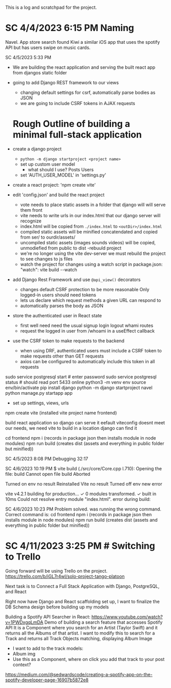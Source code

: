 This is a log and scratchpad for the project.

# SC 4/4/2023 6:15 PM Naming
Navel. App store search found Kiwi a similar iOS app that uses the spotify API but has users swipe on music cards.  

SC 4/5/2023 5:33 PM
- We are building the react application and serving the built react app from djangos static folder
- going to add Django REST framework to our views
  - changing default settings for csrf, automatically parse bodies as JSON
  - we are going to include CSRF tokens in AJAX requests

  # Rough Outline of building a minimal full-stack application
- create a django project
  - `python -m django startproject <project name> `
  - set up custom user model
    - what should I use? Posts Users
  - set 'AUTH_USER_MODEL' in 'settings.py'
- create a react project: 'npm create vite'
- edit 'config.json' and build the react project
  - vote needs to place static assets in a folder that django will will serve them front
  - vite needs to write urls in our index.html that our django server will recognize
  - index.html will be copied from `./index.html` to `<outDir>/index.html`
  - compiled static assets will be minified concatendated and copied from ser/ to ourdir/assets/
  - uncompiled static assets (images sounds videos) will be copied, unmodiefied from public to dist
-rebuuld project
  - we're no longer using the vite dev-server we must rebuild the project to see changes to js files
  - watch the project for changes using a watch script in package.json: "watch": vite build --watch
- add Django Rest Framework and use `@api_view()` decorators
  - changes default CSRF protection to be more reasonable Only logged-in users should need tokens
  - lets us declare which request methods a given URL can respond to
  - automatically parses the body as JSON
- store the authenticated user in React state
  - first well need need the usual signup login logout whami routes
  - request the logged in user from /whoami in a useEffect callback
- use the CSRF token to make requests to the backend
  - when using DRF, authenticated users must include a CSRF token to make requests other than GET requests
  - axios can be configured to automatically include this token in all requests

sudo service postgresql start # enter password
sudo service postgresql status # should read port 5433 online
python3 -m venv env
source env/bin/activate
pip install django
python -m django startproject navel
python manage.py startapp app
- set up settings, views, urls

npm create vite (installed vite project name frontend)

build react application so django can serve it
eefault viteconfig doesnt meet our needs, we need vite to build in a location django can find it

cd frontend
npm i (records in package json then installs module in node modules)
npm run build (creates dist (assets and everything in public folder but minified))


SC 4/5/2023 8:08 PM
Debugging 32:17 

SC 4/6/2023 10:19 PM
$ vite build
(./src/core/Core.cpp l.710): Opening the file: build
Cannot open file build
Aborted

Turned on env no result
Reinstalled Vite no result
Turned off env new error

vite v4.2.1 building for production...
✓ 0 modules transformed.
✓ built in 10ms
Could not resolve entry module "index.html".
error during build:

SC 4/6/2023 10:23 PM
Problem solved. was running the wrong command. Correct command is:
  cd frontend
  npm i (records in package json then installs module in node modules)
  npm run build (creates dist (assets and everything in public folder but minified))






# SC 4/11/2023 3:25 PM # Switching to Trello
Going forward will be using Trello on the project.
https://trello.com/b/iGL7r4wl/solo-project-tango-platoon

Next task is to Connect a Full Stack Application with Django, PostgreSQL, and React

Right now have Django and React scaffolding set up, I want to finalize the DB Schema design before building up my models

Building a Spotify API Searcher in React:
https://www.youtube.com/watch?v=1PWDxgqLmDA 
Demo of building a search feature that accesses Spotify API
It is a Component where you search for an Artist (Taylor Swift) and it returns all the Albums of that artist.
I want to modify this to search for a Track and returns all Track Objects matching, displaying Album Image

- I want to add to the track models:
- Album img
- Use this as a Component, where on click you add that track to your post context?

https://medium.com/@sedwardscode/creating-a-spotify-app-on-the-spotify-developer-page-16907b5872e8

